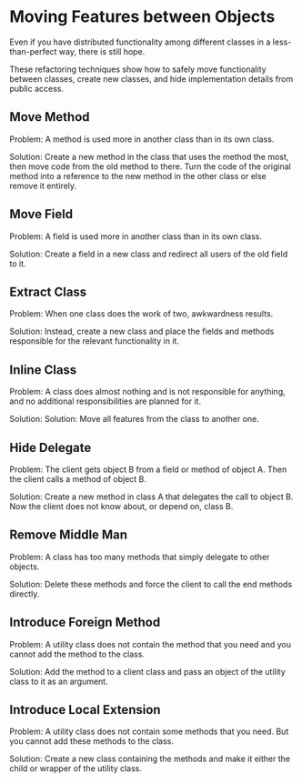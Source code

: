 # Moving Features between Objects
Even if you have distributed functionality among different classes in a less-than-perfect way, there is still hope.

These refactoring techniques show how to safely move functionality between classes, create new classes, and hide implementation details from public access.

## Move Method
Problem: A method is used more in another class than in its own class.

Solution: Create a new method in the class that uses the method the most, then move code from the old method to there. Turn the code of the original method into a reference to the new method in the other class or else remove it entirely.

## Move Field
Problem: A field is used more in another class than in its own class.

Solution: Create a field in a new class and redirect all users of the old field to it.

## Extract Class
Problem: When one class does the work of two, awkwardness results.

Solution: Instead, create a new class and place the fields and methods responsible for the relevant functionality in it.

## Inline Class
Problem: A class does almost nothing and is not responsible for anything, and no additional responsibilities are planned for it.

Solution: Solution: Move all features from the class to another one.

## Hide Delegate
Problem: The client gets object B from a field or method of object А. Then the client calls a method of object B.

Solution: Create a new method in class A that delegates the call to object B. Now the client does not know about, or depend on, class B.

## Remove Middle Man
Problem: A class has too many methods that simply delegate to other objects.

Solution: Delete these methods and force the client to call the end methods directly.

## Introduce Foreign Method
Problem: A utility class does not contain the method that you need and you cannot add the method to the class.

Solution: Add the method to a client class and pass an object of the utility class to it as an argument.

## Introduce Local Extension
Problem: A utility class does not contain some methods that you need. But you cannot add these methods to the class.

Solution: Create a new class containing the methods and make it either the child or wrapper of the utility class.